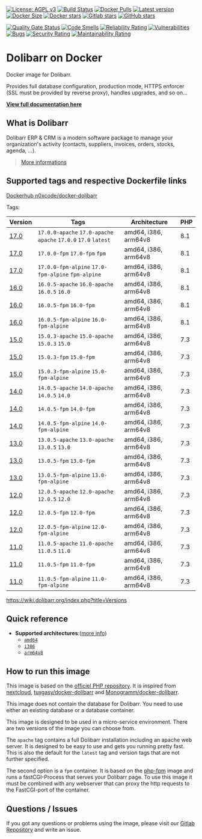 <!-- >Header -->
[![License: AGPL v3](https://img.shields.io/gitlab/license/n0xcode/docker-dolibarr?color=blue&style=for-the-badge)](https://gitlab.com/n0xcode/docker-dolibarr/-/blob/main/LICENSE)
[![Build Status](https://img.shields.io/gitlab/pipeline-status/n0xcode/docker-dolibarr?branch=main&style=for-the-badge)](https://gitlab.com/n0xcode/docker-dolibarr/-/pipelines?scope=branches)
[![Docker Pulls](https://img.shields.io/docker/pulls/n0xcode/docker-dolibarr?style=for-the-badge)](https://hub.docker.com/r/n0xcode/docker-dolibarr)
[![Latest version](https://img.shields.io/gitlab/v/release/n0xcode/docker-dolibarr?sort=semver&style=for-the-badge)](https://github.com/Dolibarr/dolibarr/releases/)
[![Docker Size](https://img.shields.io/docker/image-size/n0xcode/docker-dolibarr?sort=semver&style=for-the-badge)](https://hub.docker.com/r/n0xcode/docker-dolibarr)
[![Docker stars](https://img.shields.io/docker/stars/n0xcode/docker-dolibarr?style=for-the-badge)](https://hub.docker.com/r/n0xcode/docker-dolibarr)
[![Gitlab stars](https://img.shields.io/gitlab/stars/n0xcode/docker-dolibarr?label=Gitlab%20stars&style=for-the-badge)](https://img.shields.io/gitlab/stars/docker-dolibarr?label=Gitlab%20stars&style=for-the-badge)
[![GitHub stars](https://img.shields.io/github/stars/LaplancheMaxime/docker-dolibarr?label=Github%20stars&style=for-the-badge)](https://img.shields.io/github/stars/LaplancheMaxime/docker-dolibarr?label=Github%20stars&style=for-the-badge)

[![Quality Gate Status](https://sonarcloud.io/api/project_badges/measure?project=n0xcode_docker-dolibarr&metric=alert_status)](https://sonarcloud.io/summary/new_code?id=n0xcode_docker-dolibarr)
[![Code Smells](https://sonarcloud.io/api/project_badges/measure?project=n0xcode_docker-dolibarr&metric=code_smells)](https://sonarcloud.io/summary/new_code?id=n0xcode_docker-dolibarr)
[![Reliability Rating](https://sonarcloud.io/api/project_badges/measure?project=n0xcode_docker-dolibarr&metric=reliability_rating)](https://sonarcloud.io/summary/new_code?id=n0xcode_docker-dolibarr)
[![Vulnerabilities](https://sonarcloud.io/api/project_badges/measure?project=n0xcode_docker-dolibarr&metric=vulnerabilities)](https://sonarcloud.io/summary/new_code?id=n0xcode_docker-dolibarr)
[![Bugs](https://sonarcloud.io/api/project_badges/measure?project=n0xcode_docker-dolibarr&metric=bugs)](https://sonarcloud.io/summary/new_code?id=n0xcode_docker-dolibarr)
[![Security Rating](https://sonarcloud.io/api/project_badges/measure?project=n0xcode_docker-dolibarr&metric=security_rating)](https://sonarcloud.io/summary/new_code?id=n0xcode_docker-dolibarr)
[![Maintainability Rating](https://sonarcloud.io/api/project_badges/measure?project=n0xcode_docker-dolibarr&metric=sqale_rating)](https://sonarcloud.io/summary/new_code?id=n0xcode_docker-dolibarr)
<!-- <Header -->
# Dolibarr on Docker

Docker image for Dolibarr.

Provides full database configuration, production mode, HTTPS enforcer (SSL must be provided by reverse proxy), handles upgrades, and so on...

**[View full documentation here](https://gitlab.com/n0xcode/docker-dolibarr/-/tree/main/docs/README.md)**

## What is Dolibarr

Dolibarr ERP & CRM is a modern software package to manage your organization's activity (contacts, suppliers, invoices, orders, stocks, agenda, ...).

> [More informations](https://github.com/dolibarr/dolibarr)

## Supported tags and respective Dockerfile links

[Dockerhub n0xcode/docker-dolibarr](https://hub.docker.com/r/n0xcode/docker-dolibarr)

Tags:

<!-- >DockerTags -->
|Version|Tags|Architecture|PHP|
|---|---|---|---|
|[17.0](./images/17.0)|`17.0.0-apache` `17.0-apache` `apache` `17.0.0` `17.0` `latest`|amd64, i386, arm64v8|8.1|
|[17.0](./images/17.0)|`17.0.0-fpm` `17.0-fpm` `fpm`|amd64, i386, arm64v8|8.1|
|[17.0](./images/17.0)|`17.0.0-fpm-alpine` `17.0-fpm-alpine` `fpm-alpine`|amd64, i386, arm64v8|8.1|
|[16.0](./images/16.0)|`16.0.5-apache` `16.0-apache` `16.0.5` `16.0`|amd64, i386, arm64v8|8.1|
|[16.0](./images/16.0)|`16.0.5-fpm` `16.0-fpm`|amd64, i386, arm64v8|8.1|
|[16.0](./images/16.0)|`16.0.5-fpm-alpine` `16.0-fpm-alpine`|amd64, i386, arm64v8|8.1|
|[15.0](./images/15.0)|`15.0.3-apache` `15.0-apache` `15.0.3` `15.0`|amd64, i386, arm64v8|7.3|
|[15.0](./images/15.0)|`15.0.3-fpm` `15.0-fpm`|amd64, i386, arm64v8|7.3|
|[15.0](./images/15.0)|`15.0.3-fpm-alpine` `15.0-fpm-alpine`|amd64, i386, arm64v8|7.3|
|[14.0](./images/14.0)|`14.0.5-apache` `14.0-apache` `14.0.5` `14.0`|amd64, i386, arm64v8|7.3|
|[14.0](./images/14.0)|`14.0.5-fpm` `14.0-fpm`|amd64, i386, arm64v8|7.3|
|[14.0](./images/14.0)|`14.0.5-fpm-alpine` `14.0-fpm-alpine`|amd64, i386, arm64v8|7.3|
|[13.0](./images/13.0)|`13.0.5-apache` `13.0-apache` `13.0.5` `13.0`|amd64, i386, arm64v8|7.3|
|[13.0](./images/13.0)|`13.0.5-fpm` `13.0-fpm`|amd64, i386, arm64v8|7.3|
|[13.0](./images/13.0)|`13.0.5-fpm-alpine` `13.0-fpm-alpine`|amd64, i386, arm64v8|7.3|
|[12.0](./images/12.0)|`12.0.5-apache` `12.0-apache` `12.0.5` `12.0`|amd64, i386, arm64v8|7.3|
|[12.0](./images/12.0)|`12.0.5-fpm` `12.0-fpm`|amd64, i386, arm64v8|7.3|
|[12.0](./images/12.0)|`12.0.5-fpm-alpine` `12.0-fpm-alpine`|amd64, i386, arm64v8|7.3|
|[11.0](./images/11.0)|`11.0.5-apache` `11.0-apache` `11.0.5` `11.0`|amd64, i386, arm64v8|7.3|
|[11.0](./images/11.0)|`11.0.5-fpm` `11.0-fpm`|amd64, i386, arm64v8|7.3|
|[11.0](./images/11.0)|`11.0.5-fpm-alpine` `11.0-fpm-alpine`|amd64, i386, arm64v8|7.3|
<!-- <DockerTags -->
<https://wiki.dolibarr.org/index.php?title=Versions>

<!-- >SupportedArchitectures -->
## Quick reference

- **Supported architectures**:([more info](https://github.com/docker-library/official-images#architectures-other-than-amd64))
  - [`amd64`](https://hub.docker.com/r/amd64/php/)
  - [`i386`](https://hub.docker.com/r/i386/php/)
  - [`arm64v8`](https://hub.docker.com/r/arm64v8/php/)
<!-- <SupportedArchitectures -->

<!-- >HowToRun -->
## How to run this image

This image is based on the [officiel PHP repository](https://registry.hub.docker.com/_/php/).
It is inspired from [nextcloud](https://github.com/nextcloud/docker), [tuxgasy/docker-dolibarr](https://github.com/tuxgasy/docker-dolibarr) and [Monogramm/docker-dolibarr](https://github.com/Monogramm/docker-dolibarr).

This image does not contain the database for Dolibarr. You need to use either an existing database or a database container.

This image is designed to be used in a micro-service environment. There are two versions of the image you can choose from.

The `apache` tag contains a full Dolibarr installation including an apache web server. It is designed to be easy to use and gets you running pretty fast. This is also the default for the `latest` tag and version tags that are not further specified.

The second option is a `fpm` container. It is based on the [php-fpm](https://hub.docker.com/_/php/) image and runs a fastCGI-Process that serves your Dolibarr page. To use this image it must be combined with any webserver that can proxy the http requests to the FastCGI-port of the container.
<!-- <HowToRun -->

## Questions / Issues

If you got any questions or problems using the image, please visit our [Gitlab Repository](https://gitlab.com/n0xcode/docker-dolibarr) and write an issue.  

